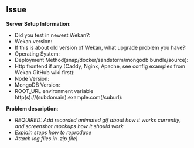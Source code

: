 ## Issue

**Server Setup Information**:

* Did you test in newest Wekan?:
* Wekan version:
* If this is about old version of Wekan, what upgrade problem you have?:
* Operating System:
* Deployment Method(snap/docker/sandstorm/mongodb bundle/source):
* Http frontend if any (Caddy, Nginx, Apache, see config examples from Wekan GitHub wiki first):
* Node Version:
* MongoDB Version:
* ROOT_URL environment variable http(s)://(subdomain).example.com(/suburl):

**Problem description**:
- *REQUIRED: Add recorded animated gif about how it works currently, and screenshot mockups how it should work*
- *Explain steps how to reproduce*
- *Attach log files in .zip file)*
